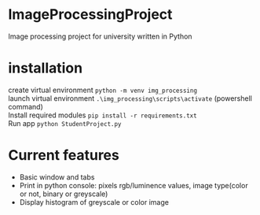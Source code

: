 # ImageProcessingProject
 Image processing project for university written in Python

# installation
create virtual environment `python -m venv img_processing`  
launch virtual environment `.\img_processing\scripts\activate` (powershell command)  
Install required modules `pip install -r requirements.txt`  
Run app `python StudentProject.py`

# Current features

- Basic window and tabs
- Print in python console: pixels rgb/luminence values, image type(color or not, binary or greyscale)
- Display histogram of greyscale or color image
                  
